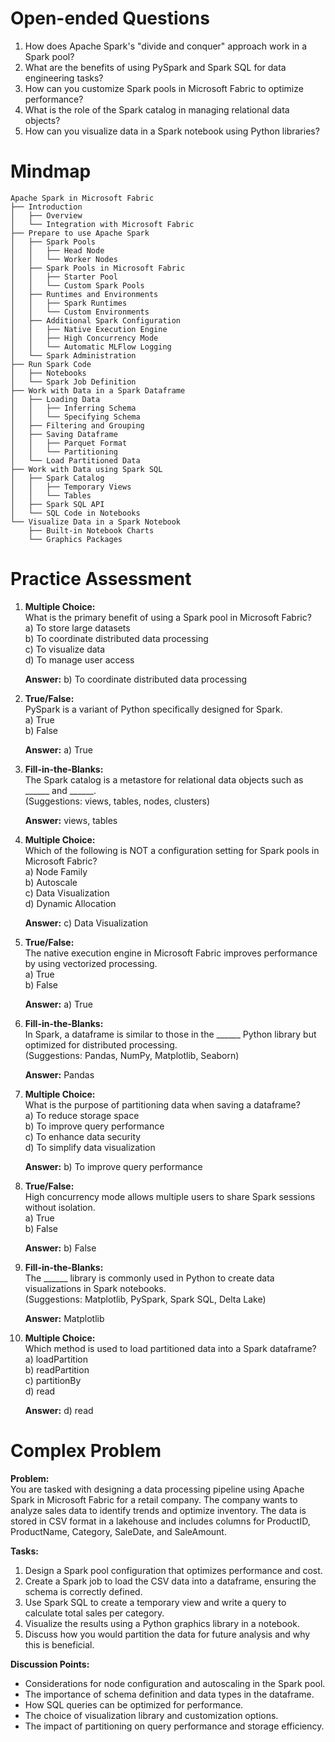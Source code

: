 # Open-ended Questions

1. How does Apache Spark's "divide and conquer" approach work in a Spark pool?
2. What are the benefits of using PySpark and Spark SQL for data engineering tasks?
3. How can you customize Spark pools in Microsoft Fabric to optimize performance?
4. What is the role of the Spark catalog in managing relational data objects?
5. How can you visualize data in a Spark notebook using Python libraries?

# Mindmap

```
Apache Spark in Microsoft Fabric
├── Introduction
│   ├── Overview
│   └── Integration with Microsoft Fabric
├── Prepare to use Apache Spark
│   ├── Spark Pools
│   │   ├── Head Node
│   │   └── Worker Nodes
│   ├── Spark Pools in Microsoft Fabric
│   │   ├── Starter Pool
│   │   └── Custom Spark Pools
│   ├── Runtimes and Environments
│   │   ├── Spark Runtimes
│   │   └── Custom Environments
│   ├── Additional Spark Configuration
│   │   ├── Native Execution Engine
│   │   ├── High Concurrency Mode
│   │   └── Automatic MLFlow Logging
│   └── Spark Administration
├── Run Spark Code
│   ├── Notebooks
│   └── Spark Job Definition
├── Work with Data in a Spark Dataframe
│   ├── Loading Data
│   │   ├── Inferring Schema
│   │   └── Specifying Schema
│   ├── Filtering and Grouping
│   ├── Saving Dataframe
│   │   ├── Parquet Format
│   │   └── Partitioning
│   └── Load Partitioned Data
├── Work with Data using Spark SQL
│   ├── Spark Catalog
│   │   ├── Temporary Views
│   │   └── Tables
│   ├── Spark SQL API
│   └── SQL Code in Notebooks
└── Visualize Data in a Spark Notebook
    ├── Built-in Notebook Charts
    └── Graphics Packages
```

# Practice Assessment

1. **Multiple Choice:**  
   What is the primary benefit of using a Spark pool in Microsoft Fabric?  
   a) To store large datasets  
   b) To coordinate distributed data processing  
   c) To visualize data  
   d) To manage user access  

   **Answer:** b) To coordinate distributed data processing

2. **True/False:**  
   PySpark is a variant of Python specifically designed for Spark.  
   a) True  
   b) False  

   **Answer:** a) True

3. **Fill-in-the-Blanks:**  
   The Spark catalog is a metastore for relational data objects such as ______ and ______.  
   (Suggestions: views, tables, nodes, clusters)  

   **Answer:** views, tables

4. **Multiple Choice:**  
   Which of the following is NOT a configuration setting for Spark pools in Microsoft Fabric?  
   a) Node Family  
   b) Autoscale  
   c) Data Visualization  
   d) Dynamic Allocation  

   **Answer:** c) Data Visualization

5. **True/False:**  
   The native execution engine in Microsoft Fabric improves performance by using vectorized processing.  
   a) True  
   b) False  

   **Answer:** a) True

6. **Fill-in-the-Blanks:**  
   In Spark, a dataframe is similar to those in the ______ Python library but optimized for distributed processing.  
   (Suggestions: Pandas, NumPy, Matplotlib, Seaborn)  

   **Answer:** Pandas

7. **Multiple Choice:**  
   What is the purpose of partitioning data when saving a dataframe?  
   a) To reduce storage space  
   b) To improve query performance  
   c) To enhance data security  
   d) To simplify data visualization  

   **Answer:** b) To improve query performance

8. **True/False:**  
   High concurrency mode allows multiple users to share Spark sessions without isolation.  
   a) True  
   b) False  

   **Answer:** b) False

9. **Fill-in-the-Blanks:**  
   The ______ library is commonly used in Python to create data visualizations in Spark notebooks.  
   (Suggestions: Matplotlib, PySpark, Spark SQL, Delta Lake)  

   **Answer:** Matplotlib

10. **Multiple Choice:**  
    Which method is used to load partitioned data into a Spark dataframe?  
    a) loadPartition  
    b) readPartition  
    c) partitionBy  
    d) read  

    **Answer:** d) read

# Complex Problem

**Problem:**  
You are tasked with designing a data processing pipeline using Apache Spark in Microsoft Fabric for a retail company. The company wants to analyze sales data to identify trends and optimize inventory. The data is stored in CSV format in a lakehouse and includes columns for ProductID, ProductName, Category, SaleDate, and SaleAmount.

**Tasks:**

1. Design a Spark pool configuration that optimizes performance and cost.
2. Create a Spark job to load the CSV data into a dataframe, ensuring the schema is correctly defined.
3. Use Spark SQL to create a temporary view and write a query to calculate total sales per category.
4. Visualize the results using a Python graphics library in a notebook.
5. Discuss how you would partition the data for future analysis and why this is beneficial.

**Discussion Points:**

- Considerations for node configuration and autoscaling in the Spark pool.
- The importance of schema definition and data types in the dataframe.
- How SQL queries can be optimized for performance.
- The choice of visualization library and customization options.
- The impact of partitioning on query performance and storage efficiency.